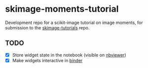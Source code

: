 # skimage-moments-tutorial

Development repo for a scikit-image tutorial on image moments, for submission to the
[skimage-tutorials](https://github.com/scikit-image/skimage-tutorials) repo.

## TODO

- [x] Store widget state in the notebook (visible on
  [nbviewer](https://nbviewer.jupyter.org/github/lmmx/skimage-moments-tutorial/blob/master/Background-on-image-moments.ipynb))
- [x] Make widgets interactive in
  [binder](https://mybinder.org/v2/gh/lmmx/skimage-moments-tutorial/master?filepath=Background-on-image-moments.ipynb)
